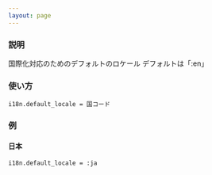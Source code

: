 ```yaml
---
layout: page
---
```

### 説明
国際化対応のためのデフォルトのロケール
デフォルトは「:en」

### 使い方
    i18n.default_locale = 国コード

### 例
#### 日本
    i18n.default_locale = :ja